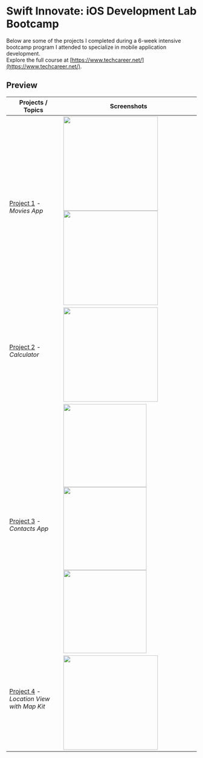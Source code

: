 # Swift Innovate: iOS Development Lab Bootcamp

Below are some of the projects I completed during a 6-week intensive bootcamp program I attended to specialize in mobile application development.
<br>Explore the full course at [https://www.techcareer.net/](https://www.techcareer.net/).

## Preview


Projects / Topics                                                           | Screenshots
---                                                                         |---
[Project 1](https://github.com/ogulcandeniz-inac/Techcareer-iOS-Bootcamp/tree/main/Movies%20App) - *Movies App* <br/>                                           <br/><sub>                     </sub>  |<img width="250" src="https://github.com/ogulcandeniz-inac/Techcareer-iOS-Bootcamp/assets/109241786/9928a402-e254-4966-98a4-7b43d0deaf54"> <img width="250"  src="https://github.com/ogulcandeniz-inac/Techcareer-iOS-Bootcamp/assets/109241786/a1acd596-0bac-4232-8c02-dab8bf7549cc">|
[Project 2](https://github.com/ogulcandeniz-inac/Techcareer-iOS-Bootcamp/tree/main/Calculator) - *Calculator* <br/>                                           <br/><sub>                     </sub>  |<img width="250" src="https://github.com/ogulcandeniz-inac/Techcareer-iOS-Bootcamp/assets/109241786/f17feea7-277a-4f69-868c-6e28c42793b1">|
[Project 3](https://github.com/ogulcandeniz-inac/Techcareer-iOS-Bootcamp/tree/main/Contacts%20App%202) - *Contacts App* <br/>                                         <br/><sub>                       </sub>  |<img width="220" src="https://github.com/ogulcandeniz-inac/Techcareer-iOS-Bootcamp/assets/109241786/7ac08221-15a5-4c93-8c30-91837b35249c"> <img width="220"  src="https://github.com/ogulcandeniz-inac/Techcareer-iOS-Bootcamp/assets/109241786/7bb8dc96-ad94-41d4-a0ae-1f149a944143"><img width="220" src="https://github.com/ogulcandeniz-inac/Techcareer-iOS-Bootcamp/assets/109241786/9d17ce4f-40a4-4baf-b1eb-45a8c361380d">|
[Project 4](https://github.com/ogulcandeniz-inac/Techcareer-iOS-Bootcamp/tree/main/Location%20View%20with%20Map%20Kit) - *Location View with Map Kit* <br/>                                            <br/><sub>                     </sub>  |<img width="250" src="https://github.com/ogulcandeniz-inac/Techcareer-iOS-Bootcamp/assets/109241786/0ebdaafc-afb2-415d-a123-9fb58f66fff6">|

